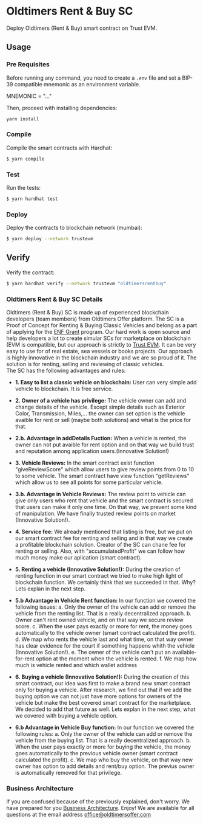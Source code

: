 # Oldtimers Rent & Buy SC

Deploy Oldtimers (Rent & Buy) smart contract on Trust EVM.


## Usage

### Pre Requisites

Before running any command, you need to create a `.env` file and set a BIP-39 compatible mnemonic as an environment
variable.

MNEMONIC = "..."

Then, proceed with installing dependencies:

```sh
yarn install
```

### Compile

Compile the smart contracts with Hardhat:

```sh
$ yarn compile
```


### Test

Run the tests:

```sh
$ yarn hardhat test
```

### Deploy

Deploy the contracts to blockchain network (mumbai):

```sh
$ yarn deploy --network trustevm
```

## Verify

Verify the contract:

```sh
$ yarn hardhat verify --network trustevm "oldtimersrentbuy"
```

### Oldtimers Rent & Buy SC Details

Oldtimers (Rent & Buy) SC is made up of experienced blockchain developers (team members) from Oldtimers Offer platform. The SC is a Proof of Concept for Renting & Buying Classic Vehicles and belong as a part of applying for the [ENF Grant](https://eosnetwork.com/blog/eos-network-foundation-grant-framework-guidelines/) program. Our hard work is open source and help developers a lot to create simular SCs for marketplace on blockchain (EVM is compatible, but our approach is strictly to [Trust EVM](https://trust.one/). 
It can be very easy to use for of real estate, sea vessels or books projects. Our approach is highly innovative in the blockchain industry and we are so proud of it. The solution is for renting, selling and reviewing of classic vehicles.    
The SC has the following advantages and rules:

-   **1. Easy to list a classic vehicle on blockchain:** User can very simple add vehicle to blockchain. It is free service.

-   **2. Owner of a vehicle has privilege:** The vehicle owner can add and change details of the vehicle. Except simple details such as Exterior Color, Transmission, Miles,... the owner can set option is the vehicle avaible for rent or sell (maybe both solutions) and what is the price for that. 

-   **2.b. Advantage in addDetails Fuction:** When a vehicle is rented, the owner can not put avaible for rent option and on that way we build trust and reputation among application users.(Innovative Solution!)

-   **3. Vehicle Reviews:** In the smart contract exist function "giveReviewScore" which allow users to give review points from 0 to 10 to some vehicle. The smart contract have view function "getReviews" which allow us to see all points for some particular vehicle.

-   **3.b. Advantage in Vehicle Reviews:** The review point to vehicle can give only users who rent that vehicle and the smart contract is secured that users can make it only one time. On that way, we prevent some kind of manipulation. We have finally trusted review points on market (Innovative Solution!). 

-   **4. Service fee:** We already mentioned that listing is free, but we put on our smart contract fee for renting and selling and in that way we create a profitable blockchain solution. Creator of the SC can chane fee for renting or selling. Also, with "accumulatedProfit" we can follow how much money make our aplication (smart contract). 

-   **5. Renting a vehicle (Innovative Solution!):** During the creation of renting function in our smart contract we tried to make high light of blockchain function. We certainly think that we succeeded in that. Why? Lets explan in the next step.

-   **5.b Advantage in Vehicle Rent function:** In our function we covered the following issues:
a. Only the owner of the vehicle can add or remove the vehicle from the renting list. That is a really decentralized approach.
b. Owner can't rent owned vehicle, and on that way we secure review score.
c. When the user pays exactly or more for rent, the money goes automatically to the vehicle owner (smart contract calculated the profit).
d. We map who rents the vehicle last and what time, on that way owner has clear evidence for the court if something happens whith the vehicle (Innovative Solution!).
e. The owner of the vehicle can't put an available-for-rent option at the moment when the vehicle is rented.
f. We map how much is vehicle rented and which wallet address

-   **6. Buying a vehicle (Innovative Solution!):** During the creation of this smart contract, our idea was first to make a brand new smart contract only for buying a vehicle. After research, we find out that if we add the buying option we can not just have more options for owners of the vehicle but make the best covered smart contract for the marketplace. We decided to add that future as well. Lets explan in the next step, what we covered with buying a vehicle option.

-   **6.b Advantage in Vehicle Buy function:** In our function we covered the following rules:
a. Only the owner of the vehicle can add or remove the vehicle from the buying list. That is a really decentralized approach.
b. When the user pays exactly or more for buying the vehicle, the money goes automatically to the previous vehicle owner (smart contract calculated the profit).
c. We map who buy the vehicle, on that way new owner has option to add details and rent/buy option. The previus owner is automatically removed for that privilege.

### Business Architecture

If you are confused because of the previously explained, don't worry. We have prepared for you [Business Architecture](https://miro.com/app/board/uXjVPq5__rU=/?share_link_id=994333599006). Enjoy! We are available for all questions at the email address office@oldtimersoffer.com

